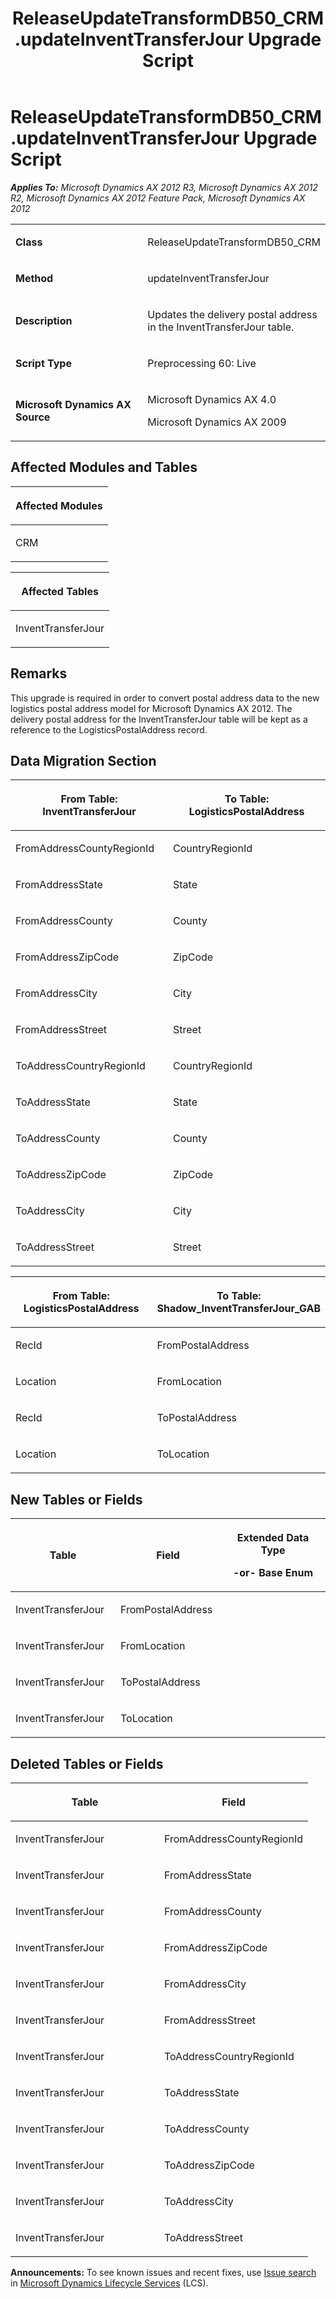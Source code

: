 ﻿---
title: ReleaseUpdateTransformDB50_CRM.updateInventTransferJour Upgrade Script
TOCTitle: ReleaseUpdateTransformDB50_CRM.updateInventTransferJour Upgrade Script
ms:assetid: 44e71027-ea1a-3bcf-b9ef-eccf837cf93f
ms:mtpsurl: https://msdn.microsoft.com/en-us/library/JJ718920(v=AX.60)
ms:contentKeyID: 49707958
ms.date: 05/18/2015
mtps_version: v=AX.60
---

# ReleaseUpdateTransformDB50\_CRM.updateInventTransferJour Upgrade Script 


_**Applies To:** Microsoft Dynamics AX 2012 R3, Microsoft Dynamics AX 2012 R2, Microsoft Dynamics AX 2012 Feature Pack, Microsoft Dynamics AX 2012_

<table>
<colgroup>
<col style="width: 50%" />
<col style="width: 50%" />
</colgroup>
<tbody>
<tr class="odd">
<td><p><strong>Class</strong></p></td>
<td><p>ReleaseUpdateTransformDB50_CRM</p></td>
</tr>
<tr class="even">
<td><p><strong>Method</strong></p></td>
<td><p>updateInventTransferJour</p></td>
</tr>
<tr class="odd">
<td><p><strong>Description</strong></p></td>
<td><p>Updates the delivery postal address in the InventTransferJour table.</p></td>
</tr>
<tr class="even">
<td><p><strong>Script Type</strong></p></td>
<td><p>Preprocessing 60: Live</p></td>
</tr>
<tr class="odd">
<td><p><strong>Microsoft Dynamics AX Source</strong></p></td>
<td><p>Microsoft Dynamics AX 4.0</p>
<p>Microsoft Dynamics AX 2009</p></td>
</tr>
</tbody>
</table>


## Affected Modules and Tables

<table>
<colgroup>
<col style="width: 100%" />
</colgroup>
<thead>
<tr class="header">
<th><p>Affected Modules</p></th>
</tr>
</thead>
<tbody>
<tr class="odd">
<td><p>CRM</p></td>
</tr>
</tbody>
</table>


<table>
<colgroup>
<col style="width: 100%" />
</colgroup>
<thead>
<tr class="header">
<th><p>Affected Tables</p></th>
</tr>
</thead>
<tbody>
<tr class="odd">
<td><p>InventTransferJour</p></td>
</tr>
</tbody>
</table>


## Remarks

This upgrade is required in order to convert postal address data to the new logistics postal address model for Microsoft Dynamics AX 2012. The delivery postal address for the InventTransferJour table will be kept as a reference to the LogisticsPostalAddress record.

## Data Migration Section

<table>
<colgroup>
<col style="width: 50%" />
<col style="width: 50%" />
</colgroup>
<thead>
<tr class="header">
<th><p>From Table: InventTransferJour</p></th>
<th><p>To Table: LogisticsPostalAddress</p></th>
</tr>
</thead>
<tbody>
<tr class="odd">
<td><p>FromAddressCountyRegionId</p></td>
<td><p>CountryRegionId</p></td>
</tr>
<tr class="even">
<td><p>FromAddressState</p></td>
<td><p>State</p></td>
</tr>
<tr class="odd">
<td><p>FromAddressCounty</p></td>
<td><p>County</p></td>
</tr>
<tr class="even">
<td><p>FromAddressZipCode</p></td>
<td><p>ZipCode</p></td>
</tr>
<tr class="odd">
<td><p>FromAddressCity</p></td>
<td><p>City</p></td>
</tr>
<tr class="even">
<td><p>FromAddressStreet</p></td>
<td><p>Street</p></td>
</tr>
<tr class="odd">
<td><p>ToAddressCountryRegionId</p></td>
<td><p>CountryRegionId</p></td>
</tr>
<tr class="even">
<td><p>ToAddressState</p></td>
<td><p>State</p></td>
</tr>
<tr class="odd">
<td><p>ToAddressCounty</p></td>
<td><p>County</p></td>
</tr>
<tr class="even">
<td><p>ToAddressZipCode</p></td>
<td><p>ZipCode</p></td>
</tr>
<tr class="odd">
<td><p>ToAddressCity</p></td>
<td><p>City</p></td>
</tr>
<tr class="even">
<td><p>ToAddressStreet</p></td>
<td><p>Street</p></td>
</tr>
</tbody>
</table>


<table>
<colgroup>
<col style="width: 50%" />
<col style="width: 50%" />
</colgroup>
<thead>
<tr class="header">
<th><p>From Table: LogisticsPostalAddress</p></th>
<th><p>To Table: Shadow_InventTransferJour_GAB</p></th>
</tr>
</thead>
<tbody>
<tr class="odd">
<td><p>RecId</p></td>
<td><p>FromPostalAddress</p></td>
</tr>
<tr class="even">
<td><p>Location</p></td>
<td><p>FromLocation</p></td>
</tr>
<tr class="odd">
<td><p>RecId</p></td>
<td><p>ToPostalAddress</p></td>
</tr>
<tr class="even">
<td><p>Location</p></td>
<td><p>ToLocation</p></td>
</tr>
</tbody>
</table>


## New Tables or Fields

<table>
<colgroup>
<col style="width: 33%" />
<col style="width: 33%" />
<col style="width: 33%" />
</colgroup>
<thead>
<tr class="header">
<th><p>Table</p></th>
<th><p>Field</p></th>
<th><p>Extended Data Type</p>
<p>-or- Base Enum</p></th>
</tr>
</thead>
<tbody>
<tr class="odd">
<td><p>InventTransferJour</p></td>
<td><p>FromPostalAddress</p></td>
<td><p></p></td>
</tr>
<tr class="even">
<td><p>InventTransferJour</p></td>
<td><p>FromLocation</p></td>
<td><p></p></td>
</tr>
<tr class="odd">
<td><p>InventTransferJour</p></td>
<td><p>ToPostalAddress</p></td>
<td><p></p></td>
</tr>
<tr class="even">
<td><p>InventTransferJour</p></td>
<td><p>ToLocation</p></td>
<td><p></p></td>
</tr>
</tbody>
</table>


## Deleted Tables or Fields

<table>
<colgroup>
<col style="width: 50%" />
<col style="width: 50%" />
</colgroup>
<thead>
<tr class="header">
<th><p>Table</p></th>
<th><p>Field</p></th>
</tr>
</thead>
<tbody>
<tr class="odd">
<td><p>InventTransferJour</p></td>
<td><p>FromAddressCountyRegionId</p></td>
</tr>
<tr class="even">
<td><p>InventTransferJour</p></td>
<td><p>FromAddressState</p></td>
</tr>
<tr class="odd">
<td><p>InventTransferJour</p></td>
<td><p>FromAddressCounty</p></td>
</tr>
<tr class="even">
<td><p>InventTransferJour</p></td>
<td><p>FromAddressZipCode</p></td>
</tr>
<tr class="odd">
<td><p>InventTransferJour</p></td>
<td><p>FromAddressCity</p></td>
</tr>
<tr class="even">
<td><p>InventTransferJour</p></td>
<td><p>FromAddressStreet</p></td>
</tr>
<tr class="odd">
<td><p>InventTransferJour</p></td>
<td><p>ToAddressCountryRegionId</p></td>
</tr>
<tr class="even">
<td><p>InventTransferJour</p></td>
<td><p>ToAddressState</p></td>
</tr>
<tr class="odd">
<td><p>InventTransferJour</p></td>
<td><p>ToAddressCounty</p></td>
</tr>
<tr class="even">
<td><p>InventTransferJour</p></td>
<td><p>ToAddressZipCode</p></td>
</tr>
<tr class="odd">
<td><p>InventTransferJour</p></td>
<td><p>ToAddressCity</p></td>
</tr>
<tr class="even">
<td><p>InventTransferJour</p></td>
<td><p>ToAddressStreet</p></td>
</tr>
</tbody>
</table>

  
**Announcements:** To see known issues and recent fixes, use [Issue search](http://go.microsoft.com/fwlink/?linkid=389258) in [Microsoft Dynamics Lifecycle Services](http://go.microsoft.com/fwlink/?linkid=306505) (LCS).

